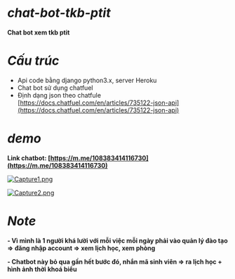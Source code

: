 # ***chat-bot-tkb-ptit***
**Chat bot xem tkb ptit**

# ***Cấu trúc***
- Api code bằng django python3.x, server Heroku
- Chat bot sử dụng chatfuel
- Định dạng json theo chatfule [https://docs.chatfuel.com/en/articles/735122-json-api](https://docs.chatfuel.com/en/articles/735122-json-api)

# ***demo***

**Link chatbot: [https://m.me/108383414116730](https://m.me/108383414116730)** 

[![Capture1.png](https://i.postimg.cc/KztrhbsC/Capture1.png)](https://postimg.cc/Kkvgt6b5)

[![Capture2.png](https://i.postimg.cc/fRkcTmrc/Capture2.png)](https://postimg.cc/cvygFgZC)

# ***Note***
**- Vì mình là 1 người khá lười với mỗi việc mỗi ngày phải vào quản lý đào tạo => đăng nhập account => xem lịch học, xem phòng**

**- Chatbot này bỏ qua gần hết bước đó, nhắn mã sinh viên => ra lịch học + hình ảnh thời khoá biểu**
